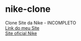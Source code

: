 # nike-clone
 Clone Site da Nike - INCOMPLETO <br>
<a href="https://jjonasandrade.github.io/NikeClone/">Link do meu Site</a><br>
<a href="www.nike.com.br">Site oficial Nike</a>
